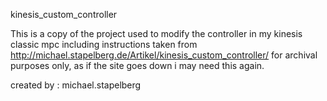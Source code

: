 kinesis_custom_controller

This is a copy of the project used to modify the controller in my kinesis classic mpc including instructions taken from  http://michael.stapelberg.de/Artikel/kinesis_custom_controller/
for archival purposes only, as if the site goes down i may need this again. 


created by : michael.stapelberg 
